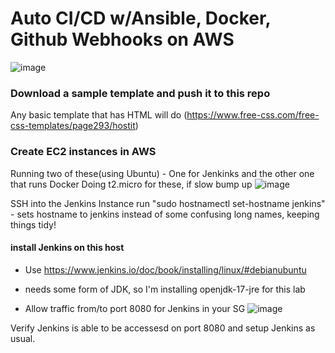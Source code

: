 # Auto CI/CD w/Ansible, Docker, Github Webhooks on AWS
![image](https://github.com/jayp16p/cicd/assets/106398902/db511281-9c82-4ecf-8262-43c03cd18d4d)

### Download a sample template and push it to this repo
Any basic template that has HTML will do (https://www.free-css.com/free-css-templates/page293/hostit)

### Create EC2 instances in AWS
Running two of these(using Ubuntu) - One for Jenkinks and the other one that runs Docker
Doing t2.micro for these, if slow bump up
![image](https://github.com/jayp16p/cicd/assets/106398902/770fb60d-8eec-43e0-95e0-a24ab1427c62)

SSH into the Jenkins Instance
run "sudo hostnamectl set-hostname jenkins" - sets hostname to jenkins instead of some confusing long names, keeping things tidy!
#### install Jenkins on this host
* Use https://www.jenkins.io/doc/book/installing/linux/#debianubuntu
* needs some form of JDK, so I'm installing openjdk-17-jre for this lab

* Allow traffic from/to port 8080 for Jenkins in your SG
![image](https://github.com/jayp16p/cicd/assets/106398902/c4fba3e8-2213-4f35-b2cc-392b673fbbcd)

Verify Jenkins is able to be accessesd on port 8080 and setup Jenkins as usual.





